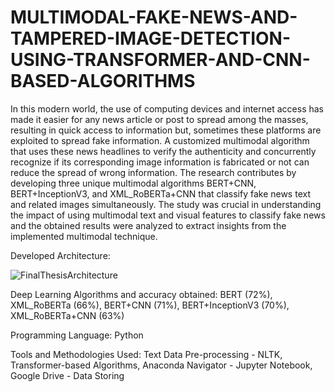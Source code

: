 # MULTIMODAL-FAKE-NEWS-AND-TAMPERED-IMAGE-DETECTION-USING-TRANSFORMER-AND-CNN-BASED-ALGORITHMS
In this modern world, the use of computing devices and internet access has made it easier for any news article or post to spread among the masses, resulting in quick access to information but, sometimes these platforms are exploited to spread fake information. A customized multimodal algorithm that uses these news headlines to verify the authenticity and concurrently recognize if its corresponding image information is fabricated or not can reduce the spread of wrong information. The research contributes by developing three unique multimodal algorithms BERT+CNN, BERT+InceptionV3, and XML_RoBERTa+CNN that classify fake news text and related images simultaneously. The study was crucial in understanding the impact of using multimodal text and visual features to classify fake news and the obtained results were analyzed to extract insights from the implemented multimodal technique.

Developed Architecture:

![FinalThesisArchitecture](https://user-images.githubusercontent.com/97738294/200352842-466d6b41-a0a5-4612-858c-ea586a9e90ca.png)

Deep Learning Algorithms and accuracy obtained: BERT (72%), XML_RoBERTa (66%), BERT+CNN (71%), BERT+InceptionV3 (70%), XML_RoBERTa+CNN (63%)

Programming Language: Python

Tools and Methodologies Used: Text Data Pre-processing - NLTK, Transformer-based Algorithms, Anaconda Navigator - Jupyter Notebook, Google Drive - Data Storing
